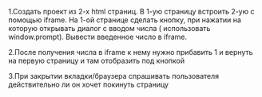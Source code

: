 1.Создать проект из 2-х html страниц. В 1-ую страницу встроить 2-ую с помощью iframe. На 1-ой странице сделать кнопку, при нажатии на которую открывать диалог с вводом числа ( использовать window.prompt). Вывести введенное число в iframe.

2.После получения числа в iframe к нему нужно прибавить 1 и вернуть на первую страницу и там отобразить под кнопкой

3.При закрытии вкладки/браузера спрашивать пользователя действительно ли он хочет покинуть страницу